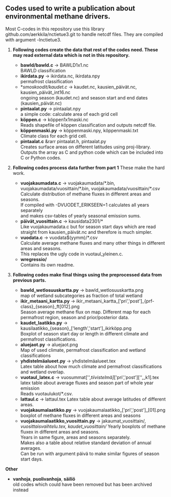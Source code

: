 ## Codes used to write a publication about environmental methane drivers.
Most C-codes in this repository use this library github.com/aerkkila/nctietue3.git to handle netcdf files.
They are compiled with argument -lnctietue3.

1. **Following codes create the data that rest of the codes need. These may read external data which is not in this repository.**
   - **bawld/bawld.c** &rarr; BAWLD1x1<area>.nc \
	   BAWLD classification
   - **ikirdata<area>.py** &rarr; ikirdata<area>.nc, ikirdata<area>.npy \
	   permafrost classification
   - **smoskoodit/kaudet<area>.c* &rarr; kaudet<area>.nc, kausien_päivät.nc, kausien_päivät_int16.nc \
	   ongoing season (kaudet<area>.nc) and season start and end dates (kausien_päivät.nc)
   - **pintaalat<area>.py** &rarr; pintaalat<area>.npy \
	   a simple code: calculate area of each grid cell
   - **köppen.c** &rarr; köppen1x1maski<area>.nc \
	   Reads shapefile of köppen classification and outputs netcdf file.
   - **köppenmaski<area>.py** &rarr; köppenmaski<area>.npy, köppenmaski<area>.txt \
	   Climate class for each grid cell.
   - **pintaalat<area>.c** &rarr pintaalat<area>.h, pintaalat<area>.py \
   	   Creates surface areas on different latitudes using proj-library. \
	   Outputs the array as C and python code which can be included into C or Python codes.

2. **Following codes process data further from part 1** These make the hard work.
   - **vuojakaumadata<area>.c** &rarr; vuojakaumadata/\*.bin, vuojakaumadata/vuosittain/\*.bin, vuojakaumadata/vuosittain/*.csv \
	   Calculate distribution of methane fluxes in different areas and seasons. \
	   If compiled with -DVUODET_ERIKSEEN=1 calculates all years separately \
	   and makes csv-tables of yearly seasonal emission sums.
   - **päivät_vuosittain.c** &rarr; kausidata2301/* \
	   Like vuojakaumadata<area>.c but for season start days
	   which are read straight from kausien_päivät.nc and therefore is much simpler.
   - **vuodata.c** &rarr; vuodata$(yymm)/\*.csv \
	   Calculate average methane fluxes and many other things in different areas and seasons. \
	   This replaces the ugly code in vuotaul_yleinen.c.
   - **wregressio/** \
	   Contains its own readme.

3. **Following codes make final things using the preprocessed data from previous parts.**
   - **bawld_wetlosuuskartta.py** &rarr; bawld_wetlosuuskartta.png \
	   map of wetland subcategories as fraction of total wetland
   - **ikir_metaani_kartta.py** &rarr; ikir_metaani_kartta_['pri','post']\_{prf-class}_{season}_ft[012].png \
	   Season average methane flux on map. Different map for each permafrost region, season and prior/posterior data.
   - **kaudet_laatikko.py** &rarr; kausilaatikko_{season}\_['length','start']\_ikirköpp.png \
	   Boxplot of season start day or length in different climate and permafrost classifications.
   - **aluejaot.py** &rarr; aluejaot.png \
	   Map of used climate, permafrost classification and wetland classifications
   - **yhdistelmäalueet.py** &rarr; yhdistelmäalueet.tex \
	   Latex table about how much climate and permafrost classifications and wetland overlap.
   - **vuotaul_latex.c** &rarr; vuosummat['',_tiivistelmä]_['pri','post']['',_k1].tex \
	   latex table about average fluxes and season part of whole year emission \
	   Reads vuotaulukot/\*.csv.
   - **lattaul.c** &rarr; lattaul.tex
	   Latex table about average latitudes of different areas.
   - **vuojakaumalaatikko<area>.py** &rarr; vuojakaumalaatikko_['pri','post']_[01].png \
	   boxplot of methane fluxes in different areas and seasons
   - **vuojakaumalaatikko_vuosittain.py** &rarr; jakaumat_vuosittain/*, vuosittaisvaihtelu.tex, kaudet_vuosittain/*
	   Yearly boxplots of methane fluxex in different areas and seasons. \
	   Years in same figure, areas and seasons separately. \
	   Makes also a table about relative standard deviation of annual averages. \
	   Can be run with argument päivä to make similar figures of season start days.

**Other**
   - **vanhoja**, **puolivanhoja**, **säiliö** \
   	old codes which could have been removed but has been archived instead
